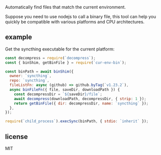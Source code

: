 Automatically find files that match the current environment.

Suppose you need to use nodejs to call a binary file, this tool can help you quickly be compatible with various platforms and CPU architectures.

## example

Get the syncthing executable for the current platform:

```js
const decompress = require(`decompress`);
const { binShim, getBinFile } = require(`cur-env-bin`);

const binPath = await binShim({
  owner: `syncthing`,
  repo: `syncthing`,
  fileListFn: async (github) => github.byTag(`v1.23.2`),
  async binFileFn({ file, saveDir, downloadPath }) {
    const decompressDir = `${saveDir}/file`;
    await decompress(downloadPath, decompressDir, { strip: 1 });
    return getBinFile({ dir: decompressDir, name: `syncthing` });
  },
});

require(`child_process`).execSync(binPath, { stdio: `inherit` });
```

## license
MIT